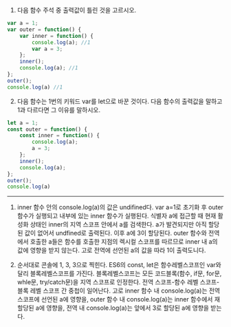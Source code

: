 1. 다음 함수 주석 중 출력값이 틀린 것을 고르시오. 

```jsx
var a = 1;
var outer = function() {
	var inner = function() {
		console.log(a); //1
		var a = 3;
	};
	inner();
	console.log(a); //1
};
outer();
console.log(a) //1
```

2. 다음 함수는 1번의 키워드 var를 let으로 바꾼 것이다. 다음 함수의 출력값을 말하고 1과 다르다면 그 이유를 말하시오.

```jsx
let a = 1;
const outer = function() {
	const inner = function() {
		console.log(a);
		a = 3;
	};
	inner();
	console.log(a);
};
outer();
console.log(a)
```

---

1. inner 함수 안의 console.log(a)의 값은 undifined다. 
var a=1로 초기화 후 outer 함수가 실행되고 내부에 있는 inner 함수가 실행된다. 식별자 a에 접근할 때 현재 활성화 상태인 inner의 지역 스코프 안에서 a를 검색한다. a가 발견되지만 아직 할당된 값이 없어서 undfined로 출력된다. 이후 a에 3이 할당된다. 
outer 함수와 전역에서 호출한 a들은 함수를 호출한 지점의 렉시컬 스코프를 따르므로 inner 내 a의 값에 영향을 받지 않는다. 고로 전역에 선언된 a의 값을 따라 1이 출력도니다. 

2. 순서대로 콘솔에 1, 3, 3으로 찍힌다. 
ES6의 const, let은 함수레벨스코프인 var와 달리 블록레벨스코프를 가진다. 블록레벨스코프는 모든 코드블록(함수, if문, for문, whle문, try/catch문)을 지역 스코프로 인정한다. 전역 스코프-함수 레벨 스코프-블록 레벨 스코프 간 중첩이 일어난다. 
고로 inner 함수 내 console.log(a)는 전역 스코프에 선언된 a에 영향을, outer 함수 내 console.log(a)는 inner 함수에서 재할당된 a에 영향을, 전역 내 console.log(a)는 앞에서 3로 할당된 a에 영향을 받는다.